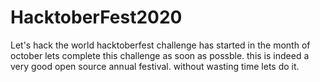 # HacktoberFest2020
Let's hack the world
hacktoberfest challenge has started in the month of october
lets complete this challenge as soon as possble.
this is indeed a very good open source annual festival.
without wasting time lets do it.
